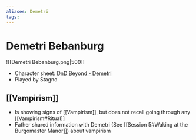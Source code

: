 ```yaml
---
aliases: Demetri
tags: 
---
```


# Demetri Bebanburg

![[Demetri Bebanburg.png|500]]

- Character sheet: [DnD Beyond - Demetri](https://www.dndbeyond.com/characters/70139190)
- Played by Stagno

## [[Vampirism]]

- Is showing signs of [[Vampirism]], but does not recall going through any [[Vampirism#Ritual]]
- Father shared information with Demetri (See [[Session 5#Waking at the Burgomaster Manor]]) about vampirism